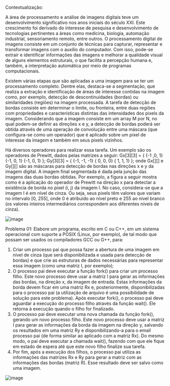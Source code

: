 Contextualização:

  A área de processamento e análise de imagens digitais teve um desenvolvimento significativo
nos anos iniciais do século XXI. Este crescimento foi derivado do interesse de pesquisa e
desenvolvimento de tecnologias pertinentes a áreas como medicina, biologia, automação
industrial, sensoriamento remoto, entre outros.
O processamento digital de imagens consiste em um conjunto de técnicas para capturar,
representar e transformar imagens com o auxílio do computador. Com isso, pode-se extrair e
identificar informações das imagens e melhorar a qualidade visual de alguns elementos
estruturais, o que facilita a percepção humana e, também, a interpretação automática por meio
de programas computacionais.

  Existem várias etapas que são aplicadas a uma imagem para se ter um processamento
completo. Dentre elas, destaca-se a segmentação, que realiza a extração e identificação de
áreas de interesse contidas na imagem como, por exemplo, detecção de descontinuidades
(bordas) ou similaridades (regiões) na imagem processada.
A tarefa de detecção de bordas consiste em determinar o limite, ou fronteira, entre duas regiões
com propriedades e características distintas das intensidades dos pixels da imagem.
Considerando que a imagem consiste em um array M por N, no qual podem-se definir as
direções x e y, a detecção de bordas poderá ser obtida através de uma operação de
convolução entre uma máscara (que configura-se como um operador) que é aplicado sobre um
pixel de interesse da imagem e também em seus pixels vizinhos. 

  Há diversos operadores para
realizar essa tarefa. Um exemplo são os operadores de Prewitt, dados pelas matrizes a seguir:
Gx[3][3] = { {-1 ,0, 1}
{-1, 0, 1}
{-1, 0, 1} };
Gy[3][3] = { {-1, -1, -1}
{ 0, 0, 0}
{ 1, 1, 1} };
onde Gx[][] e Gy[][] são as máscaras para detecção de bordas nas direções x e y da
imagem digital. A imagem final segmentada é dada pela junção das imagens das duas bordas
obtidas.
Por exemplo, a figura a seguir mostra como é a aplicação do operador de Prewitt na direção x
para detectar a existência de borda no pixel (i, j) da imagem I. No caso, considera-se que a
imagem I é em nível de cinza. Ou seja, seus pixels têm valores que variam no intervalo [0, 255],
onde 0 é atribuído ao nível preto e 255 ao nível branco (os valores inteiros intermediários
correspondem aos diferentes níveis de cinza).

![image](https://github.com/Minnael/TRATAMENTO-DE-IMAGENS/assets/31865359/0446f64b-79f8-4565-aa07-802ad5439aaf)


Problema 01:
Elabore um programa, escrito em C ou C++, em um sistema operacional com suporte a POSIX
(Linux, por exemplo), de tal modo que possam ser usados os compiladores GCC ou G++, para:
1. Criar um processo pai que possa fazer a abertura de uma imagem em nível de cinza
(que será disponibilizada e usada para detecção de bordas) e que crie as estruturas de
dados necessárias para representar essa imagem (como uma matriz I, por exemplo);
2. O processo pai deve executar a função fork() para criar um processo filho. Este novo
processo deve usar a matriz I para gerar as informações das bordas, na direção x, da
imagem de entrada. Estas informações da borda devem ficar em uma matriz Rx e,
posteriormente, disponibilizadas para o processo pai (a utilização de arquivo é uma
possibilidade de solução para este problema). Após executar fork(), o processo pai deve
aguardar a execução do processo filho através da função wait(). Ele retorna à execução
quando o filho for finalizado.
3. O processo pai deve executar uma nova chamada da função fork(), gerando um novo
processo filho. Este novo processo deve usar a matriz I para gerar as informações da
borda da imagem na direção y, salvando os resultados em uma matriz Ry e
disponibilizando-a para o email processo pai (de forma similar ao aplicado com a matriz
Rx). Do mesmo modo, o pai deve executar a chamada wait(), fazendo com que ele fique
em estado de espera até que este novo filho finalize sua tarefa.
4. Por fim, após a execução dos filhos, o processo pai utiliza as informações das matrizes
Rx e Ry para gerar a matriz com as informações das bordas (matriz R). Esse resultado
deve ser salvo como uma imagem.

![image](https://github.com/Minnael/TRATAMENTO-DE-IMAGENS/assets/31865359/def19e47-4485-497b-9775-bd18a8b92ca4)


